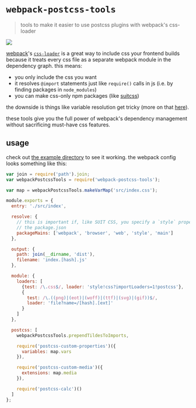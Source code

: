 # `webpack-postcss-tools`

> tools to make it easier to use postcss plugins with webpack's css-loader

<a href="https://travis-ci.org/aaronj1335/webpack-postcss-tools">
  <img src="https://travis-ci.org/aaronj1335/webpack-postcss-tools.svg" />
</a>

[webpack][]'s [`css-loader`][css-loader] is a great way to include css your
frontend builds because it treats every css file as a separate webpack module
in the dependency graph. this means:

- you only include the css you want
- it resolves `@import` statements just like `require()` calls in js (i.e. by
  finding packages in `node_modules`)
- you can make css-only npm packages (like [suitcss][])

the downside is things like variable resolution get tricky (more on that
[here][var-resolution]).

these tools give you the full power of webpack's dependency management without
sacrificing must-have css features.

## usage

check out [the example directory][] to see it working. the webpack config looks
something like this:

```js
var join = require('path').join;
var webpackPostcssTools = require('webpack-postcss-tools');

var map = webpackPostcssTools.makeVarMap('src/index.css');

module.exports = {
  entry: './src/index',

  resolve: {
    // this is important if, like SUIT CSS, you specify a `style` property in
    // the package.json
    packageMains: ['webpack', 'browser', 'web', 'style', 'main']
  },

  output: {
    path: join(__dirname, 'dist'),
    filename: 'index.[hash].js'
  },

  module: {
    loaders: [
      {test: /\.css$/, loader: 'style!css?importLoaders=1!postcss'},
      {
        test: /\.((png)|(eot)|(woff)|(ttf)|(svg)|(gif))$/,
        loader: 'file?name=/[hash].[ext]'
      }
    ]
  },

  postcss: [
    webpackPostcssTools.prependTildesToImports,

    require('postcss-custom-properties')({
      variables: map.vars
    }),

    require('postcss-custom-media')({
      extensions: map.media
    }),

    require('postcss-calc')()
  ]
};
```

[webpack]: http://webpack.github.io
[css-loader]: https://github.com/webpack/css-loader
[suitcss]: https://suitcss.github.io
[var-resolution]: https://github.com/aaronj1335/rework-webpack-loader#why-not-just-chain-plugins-together
[the example directory]: https://github.com/aaronj1335/webpack-postcss-tools/tree/master/example
